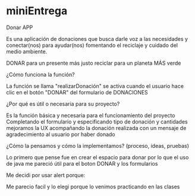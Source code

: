 # miniEntrega
Donar APP

Es una aplicación de donaciones que busca darle voz a las necesidades y conectar(nos) para ayudar(nos) fomentando el reciclaje y cuidado del medio ambiente.

DONAR para un presente más justo reciclar para un planeta MÁS verde 

¿Cómo funciona la función? 

La función se llama "realizarDonación"
se activa cuando el usuario hace clic en el botón "DONAR" 
del formulario de DONACIONES

¿Por qué es útil o necesaria para su proyecto? 

Es la función básica y necesaria para el funcionamiento del proyecto
Completando el formulario y especificando tipo de donación y cantidades mejoramos la UX acompañando 
la donación realizada con un mensaje de agradecimiento al usuario por haber donado

¿Cómo la pensamos y cómo la implementamos? (proceso, ideas, pruebas)

Lo primero que pense fue en crear el espacio para donar
por lo que el uso de java me pareció útil para el boton DONAR y los formularios 

Me decidi por usar alert porque:

Me parecio facil y lo elegi porque lo venimos practicando en las clases 


